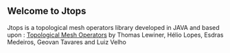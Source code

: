 ## Welcome to Jtops

Jtops is a topological mesh operators library developed in JAVA and based upon :
[Topological Mesh Operators](https://www.visgraf.impa.br/Data/RefBib/PS_PDF/cagd-tops/tops-rev2.pdf)
by Thomas Lewiner, Hélio Lopes, Esdras Medeiros, Geovan Tavares and Luiz Velho



